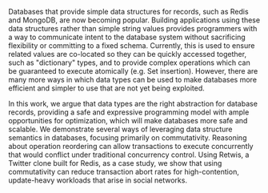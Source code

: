 Databases that provide simple data structures for records, such as Redis and MongoDB, are now becoming popular. Building applications using these data structures rather than simple string values provides programmers with a way to communicate intent to the database system without sacrificing flexibility or committing to a fixed schema. Currently, this is used to ensure related values are co-located so they can be quickly accessed together, such as "dictionary" types, and to provide complex operations which can be guaranteed to execute atomically (e.g. Set insertion). However, there are many more ways in which data types can be used to make databases more efficient and simpler to use that are not yet being exploited.

In this work, we argue that data types are the right abstraction for database records, providing a safe and expressive programming model with ample opportunities for optimization, which will make databases more safe and scalable. We demonstrate several ways of leveraging data structure semantics in databases, focusing primarily on commutativity. Reasoning about operation reordering can allow transactions to execute concurrently that would conflict under traditional concurrency control. Using Retwis, a Twitter clone built for Redis, as a case study, we show that using commutativity can reduce transaction abort rates for high-contention, update-heavy workloads that arise in social networks.

